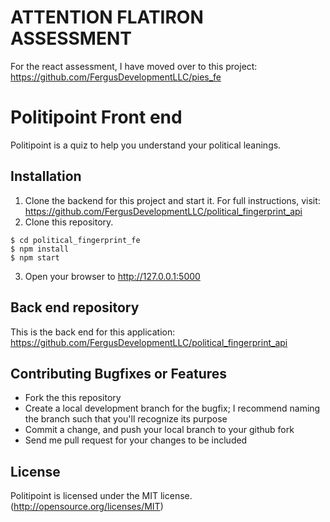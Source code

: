 # ATTENTION FLATIRON ASSESSMENT

For the react assessment, I have moved over to this project:
https://github.com/FergusDevelopmentLLC/pies_fe

# Politipoint Front end

Politipoint is a quiz to help you understand your political leanings.

## Installation
1. Clone the backend for this project and start it. For full instructions, visit: https://github.com/FergusDevelopmentLLC/political_fingerprint_api
2. Clone this repository.
```
$ cd political_fingerprint_fe
$ npm install
$ npm start
```
3. Open your browser to http://127.0.0.1:5000

## Back end repository

This is the back end for this application: https://github.com/FergusDevelopmentLLC/political_fingerprint_api

## Contributing Bugfixes or Features

* Fork the this repository
* Create a local development branch for the bugfix; I recommend naming the branch such that you'll recognize its purpose
* Commit a change, and push your local branch to your github fork
* Send me pull request for your changes to be included

## License

Politipoint is licensed under the MIT license. (http://opensource.org/licenses/MIT)